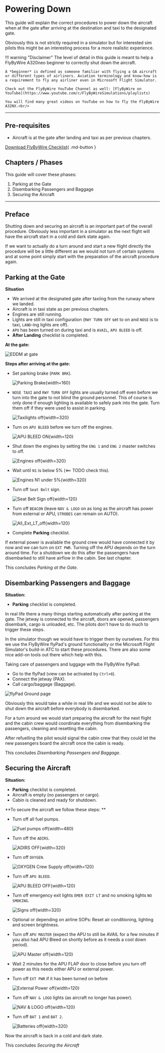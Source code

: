 # Powering Down

This guide will explain the correct procedures to power down the aircraft when at the gate after arriving at the destination and taxi to the designated gate.

Obviously this is not strictly required in a simulator but for interested sim pilots this might be an interesting process for a more realistic experience.

!!! warning "Disclaimer"
    The level of detail in this guide is meant to help a FlyByWire A320neo
    beginner to correctly shut down the aircraft.

    A *beginner* is defined as someone familiar with flying a GA aircraft
    or different types of airliners. Aviation terminology and know-how is
    a requirement to fly any airliner even in Microsoft Flight Simulator.

    Check out the FlyByWire YouTube Channel as well: [FlyByWire on YouTube](https://www.youtube.com/c/FlyByWireSimulations/playlists)

    You will find many great videos on YouTube on how to fly the FlyByWire A32NX.<br/>

---

## Pre-requisites

- Aircraft is at the gate after landing and taxi as per previous chapters.

[Download FlyByWire Checklist](../assets/FBW_A32NX_CHECKLIST.pdf){ .md-button }

## Chapters / Phases

This guide will cover these phases:

1. Parking at the Gate
2. Disembarking Passengers and Baggage
3. Securing the Aircraft

---


## Preface
Shutting down and securing an aircraft is an important part of the overall procedure. Obviously less important in a simulator as the next flight will have the aircraft start in a cold and dark state again.

If we want to actually do a turn around and start a new flight directly the procedure will be a little different as we would not turn of certain systems and at some point simply start with the preparation of the aircraft procedure again.

## Parking at the Gate

**Situation**

- We arrived at the designated gate after taxiing from the runway where we landed.
- Aircraft is in taxi state as per previous chapters.
- Engines are still running.
- Lights are still in taxi configuration (`RWY TURN OFF` set to on and `NOSE` is to taxi, `LAND`-ing lights are off).
- `APU` has been turned on during taxi and is `AVAIL`, `APU BLEED` is off.
- **After Landing** checklist is completed.


**At the gate:**

![EDDM at gate](../assets/beginner-guide/powering-down/EDDM_at_gate.png "EDDM at gate")

**Steps after arriving at the gate:**

- Set parking brake (`PARK BRK`).

    ![Parking Brake](../assets/beginner-guide/powering-down/Parking_Brake.png "Parking Brake"){width=160}

- `NOSE TAXI` and `RWY TURN OFF` lights are usually turned off even before we turn into the gate to not blind the ground personnel. This of course is only done if enough lighting is available to safely park into the gate. Turn them off if they were used to assist in parking.

    ![Taxilights off](../assets/beginner-guide/powering-down/Lights_Taxi_off.png "Taxilights off"){width=320}

- Turn on `APU BLEED` before we turn off the engines.

    ![APU BLEED ON](../assets/beginner-guide/powering-down/APU_BLEED_on.png "APU BLEED ON"){width=120}

- Shut down the engines by setting the `ENG 1` and `ENG 2` master switches to off.

    ![Engines off](../assets/beginner-guide/powering-down/ENG_off.png "Engines off"){width=320}

- Wait until `N1` is below 5% (<== TODO check this).

    ![Engines N1 under 5%](../assets/beginner-guide/powering-down/ENG_N1_u5.png "Engines N1 under 5%"){width=320}

- Turn off `Seat Belt` sign.

    ![Seat Belt Sign off](../assets/beginner-guide/powering-down/Seatbelt_off.png "Seat Belt Sign off"){width=120}

- Turn off `BEACON` (leave `NAV & LOGO` on as long as the aircraft has power from external or APU, `STROBES` can remain on AUTO).

    ![All_Ext_LT_off](../assets/beginner-guide/powering-down/Beacon_off.png){width=120}

- Complete **Parking** checklist.

If external power is available the ground crew would have connected it by now and we can turn on `EXT PWR`. Turning off the APU depends on the turn around time. For a shutdown we do this after the passengers have disembarked to still have airflow in the cabin. See last chapter.

This concludes *Parking at the Gate*.

## Disembarking Passengers and Baggage

**Situation:**

- **Parking** checklist is completed.

In real life there a many things starting automatically after parking at the gate. The jetway is connected to the aircraft, doors are opened, passengers disembark, cargo is unloaded, etc. The pilots don't have to do much to trigger these steps.

In the simulator though we would have to trigger them by ourselves. For this we use the FlyByWire flyPad's ground functionality or the Microsoft Flight Simulator's build-in ATC to start these procedures. There are also some nice add-on tools out there which help with this.

Taking care of passengers and luggage with the FlyByWire flyPad:

- Go to the flyPad (view can be activated by `Ctrl+0`).
- Connect the jetway (PAX).
- Call cargo/baggage (Baggage).

![flyPad Ground page](../assets/beginner-guide/powering-down/FlyPad_Ground.png "flyPad Ground page")

Obviously this would take a while in real life and we would not be able to shut down the aircraft before everybody is disembarked.

For a turn around we would start preparing the aircraft for the next flight and the cabin crew would coordinate everything from disembarking the passengers, cleaning and resetting the cabin.

After refuelling the pilot would signal the cabin crew that they could let the new passengers board the aircraft once the cabin is ready.

This concludes *Disembarking Passengers and Baggage*.

## Securing the Aircraft

**Situation:**

- **Parking** checklist is completed.
- Aircraft is empty (no passengers or cargo).
- Cabin is cleaned and ready for shutdown.

**To secure the aircraft we follow these steps: **

- Turn off all fuel pumps.

    ![Fuel pumps off](../assets/beginner-guide/powering-down/FUEL_PUMS_off.png "Fuel pumps off"){width=480}

- Turn off the `ADIRS`.

    ![ADIRS OFF](../assets/beginner-guide/powering-down/ADIRS.png "ADIRS OFF"){width=320}

- Turn off `OXYGEN`.

    ![OXYGEN Crew Supply off](../assets/beginner-guide/powering-down/OXYGEN_Crew_Supply.png "OXYGEN Crew Supply off"){width=120}

- Turn off `APU BLEED`.

    ![APU BLEED OFF](../assets/beginner-guide/powering-down/APU_BLEED_off.png "APU BLEED OFF"){width=120}

- Turn off emergency exit lights `EMER EXIT LT` and no smoking lights `NO SMOKING`.

    ![Signs off](../assets/beginner-guide/powering-down/SIGNS_Off.png "Signs off"){width=320}

- Optional or depending on airline SOPs: Reset air conditioning, lighting and screen brightness.
- Turn off `APU MASTER` (expect the APU to still be AVAIL for a few minutes if you also had APU Bleed on shortly before as it needs a cool down period).

    ![APU Master off](../assets/beginner-guide/powering-down/APU_Master_off.png "APU Master off"){width=120}

- Wait 2 minutes for the APU FLAP door to close before you turn off power as this needs either APU or external power.
- Turn off `EXT PWR` if it has been turned on before

    ![External Power off](../assets/beginner-guide/powering-down/EXT_PWR_off.png "External Power off"){width=120}

- Turn off `NAV & LOGO` lights (as aircraft no longer has power).

    ![NAV & LOGO off](../assets/beginner-guide/powering-down/NAV_off_1.png "NAV & LOGO off"){width=120}

- Turn off `BAT 1` and `BAT 2`.

    ![Batteries off](../assets/beginner-guide/powering-down/BAT_off.png "Batteries off"){width=320}

Now the aircraft is back in a cold and dark state.

This concludes *Securing the Aircraft*

